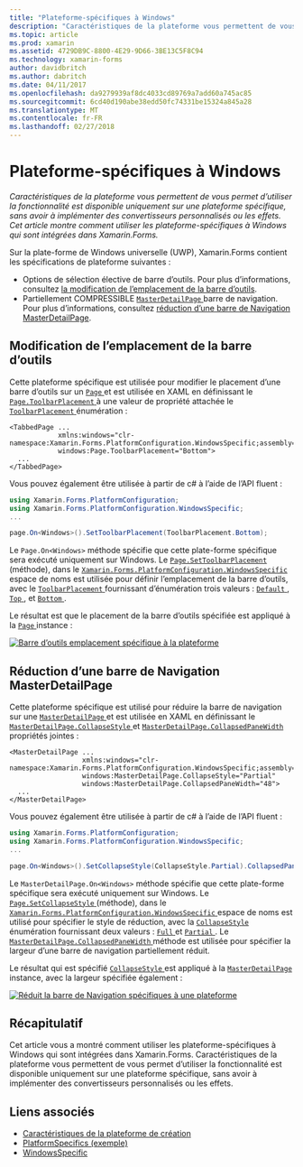 ```yaml
---
title: "Plateforme-spécifiques à Windows"
description: "Caractéristiques de la plateforme vous permettent de vous permet d’utiliser la fonctionnalité est disponible uniquement sur une plateforme spécifique, sans avoir à implémenter des convertisseurs personnalisés ou les effets. Cet article montre comment utiliser les plateforme-spécifiques à Windows qui sont intégrées dans Xamarin.Forms."
ms.topic: article
ms.prod: xamarin
ms.assetid: 4729DB9C-8800-4E29-9D66-3BE13C5F8C94
ms.technology: xamarin-forms
author: davidbritch
ms.author: dabritch
ms.date: 04/11/2017
ms.openlocfilehash: da9279939af8dc4033cd89769a7add60a745ac85
ms.sourcegitcommit: 6cd40d190abe38edd50fc74331be15324a845a28
ms.translationtype: MT
ms.contentlocale: fr-FR
ms.lasthandoff: 02/27/2018
---
```

# <a name="windows-platform-specifics"></a>Plateforme-spécifiques à Windows

_Caractéristiques de la plateforme vous permettent de vous permet d’utiliser la fonctionnalité est disponible uniquement sur une plateforme spécifique, sans avoir à implémenter des convertisseurs personnalisés ou les effets. Cet article montre comment utiliser les plateforme-spécifiques à Windows qui sont intégrées dans Xamarin.Forms._

Sur la plate-forme de Windows universelle (UWP), Xamarin.Forms contient les spécifications de plateforme suivantes :

- Options de sélection élective de barre d’outils. Pour plus d’informations, consultez [la modification de l’emplacement de la barre d’outils](#toolbar_placement).
- Partiellement COMPRESSIBLE [ `MasterDetailPage` ](https://developer.xamarin.com/api/type/Xamarin.Forms.MasterDetailPage/) barre de navigation. Pour plus d’informations, consultez [réduction d’une barre de Navigation MasterDetailPage](#collapsable_navigation_bar).

<a name="toolbar_placement" />

## <a name="changing-the-toolbar-placement"></a>Modification de l’emplacement de la barre d’outils

Cette plateforme spécifique est utilisée pour modifier le placement d’une barre d’outils sur un [ `Page` ](https://developer.xamarin.com/api/type/Xamarin.Forms.Page/)et est utilisée en XAML en définissant le [ `Page.ToolbarPlacement` ](https://developer.xamarin.com/api/field/Xamarin.Forms.PlatformConfiguration.WindowsSpecific.Page.ToolbarPlacementProperty/) à une valeur de propriété attachée le [ `ToolbarPlacement` ](https://developer.xamarin.com/api/type/Xamarin.Forms.PlatformConfiguration.WindowsSpecific.ToolbarPlacement/) énumération :

```xaml
<TabbedPage ...
            xmlns:windows="clr-namespace:Xamarin.Forms.PlatformConfiguration.WindowsSpecific;assembly=Xamarin.Forms.Core"
            windows:Page.ToolbarPlacement="Bottom">
  ...
</TabbedPage>

```

Vous pouvez également être utilisée à partir de c# à l’aide de l’API fluent :

```csharp
using Xamarin.Forms.PlatformConfiguration;
using Xamarin.Forms.PlatformConfiguration.WindowsSpecific;
...

page.On<Windows>().SetToolbarPlacement(ToolbarPlacement.Bottom);
```

Le `Page.On<Windows>` méthode spécifie que cette plate-forme spécifique sera exécuté uniquement sur Windows. Le [ `Page.SetToolbarPlacement` ](https://developer.xamarin.com/api/member/Xamarin.Forms.PlatformConfiguration.WindowsSpecific.Page.SetToolbarPlacement/p/Xamarin.Forms.IPlatformElementConfiguration{Xamarin.Forms.PlatformConfiguration.Windows,Xamarin.Forms.Page}/Xamarin.Forms.PlatformConfiguration.WindowsSpecific.ToolbarPlacement/) (méthode), dans le [ `Xamarin.Forms.PlatformConfiguration.WindowsSpecific` ](https://developer.xamarin.com/api/namespace/Xamarin.Forms.PlatformConfiguration.WindowsSpecific/) espace de noms est utilisée pour définir l’emplacement de la barre d’outils, avec le [ `ToolbarPlacement` ](https://developer.xamarin.com/api/type/Xamarin.Forms.PlatformConfiguration.WindowsSpecific.ToolbarPlacement/) fournissant d’énumération trois valeurs : [ `Default` ](https://developer.xamarin.com/api/field/Xamarin.Forms.PlatformConfiguration.WindowsSpecific.ToolbarPlacement.Default/), [ `Top` ](https://developer.xamarin.com/api/field/Xamarin.Forms.PlatformConfiguration.WindowsSpecific.ToolbarPlacement.Top/), et [ `Bottom` ](https://developer.xamarin.com/api/field/Xamarin.Forms.PlatformConfiguration.WindowsSpecific.ToolbarPlacement.Bottom/).

Le résultat est que le placement de la barre d’outils spécifiée est appliqué à la [ `Page` ](https://developer.xamarin.com/api/type/Xamarin.Forms.Page/) instance :

[![](windows-images/toolbar-placement.png "Barre d’outils emplacement spécifique à la plateforme")](windows-images/toolbar-placement-large.png "barre d’outils emplacement spécifique à la plateforme")

<a name="collapsable_navigation_bar" />

## <a name="collapsing-a-masterdetailpage-navigation-bar"></a>Réduction d’une barre de Navigation MasterDetailPage

Cette plateforme spécifique est utilisé pour réduire la barre de navigation sur une [ `MasterDetailPage` ](https://developer.xamarin.com/api/type/Xamarin.Forms.MasterDetailPage/)et est utilisée en XAML en définissant le [ `MasterDetailPage.CollapseStyle` ](https://developer.xamarin.com/api/field/Xamarin.Forms.PlatformConfiguration.WindowsSpecific.MasterDetailPage.CollapseStyleProperty/) et [ `MasterDetailPage.CollapsedPaneWidth` ](https://developer.xamarin.com/api/field/Xamarin.Forms.PlatformConfiguration.WindowsSpecific.MasterDetailPage.CollapsedPaneWidthProperty/)propriétés jointes :

```xaml
<MasterDetailPage ...
                  xmlns:windows="clr-namespace:Xamarin.Forms.PlatformConfiguration.WindowsSpecific;assembly=Xamarin.Forms.Core"
                  windows:MasterDetailPage.CollapseStyle="Partial"
                  windows:MasterDetailPage.CollapsedPaneWidth="48">
  ...
</MasterDetailPage>

```

Vous pouvez également être utilisée à partir de c# à l’aide de l’API fluent :

```csharp
using Xamarin.Forms.PlatformConfiguration;
using Xamarin.Forms.PlatformConfiguration.WindowsSpecific;
...

page.On<Windows>().SetCollapseStyle(CollapseStyle.Partial).CollapsedPaneWidth(148);
```

Le `MasterDetailPage.On<Windows>` méthode spécifie que cette plate-forme spécifique sera exécuté uniquement sur Windows. Le [ `Page.SetCollapseStyle` ](https://developer.xamarin.com/api/member/Xamarin.Forms.PlatformConfiguration.WindowsSpecific.MasterDetailPage.SetCollapseStyle/p/Xamarin.Forms.IPlatformElementConfiguration{Xamarin.Forms.PlatformConfiguration.Windows,Xamarin.Forms.MasterDetailPage}/Xamarin.Forms.PlatformConfiguration.WindowsSpecific.CollapseStyle/) (méthode), dans le [ `Xamarin.Forms.PlatformConfiguration.WindowsSpecific` ](https://developer.xamarin.com/api/namespace/Xamarin.Forms.PlatformConfiguration.WindowsSpecific/) espace de noms est utilisé pour spécifier le style de réduction, avec la [ `CollapseStyle` ](https://developer.xamarin.com/api/type/Xamarin.Forms.PlatformConfiguration.WindowsSpecific.CollapseStyle/) énumération fournissant deux valeurs : [ `Full` ](https://developer.xamarin.com/api/field/Xamarin.Forms.PlatformConfiguration.WindowsSpecific.CollapseStyle.Full/) et [ `Partial` ](https://developer.xamarin.com/api/field/Xamarin.Forms.PlatformConfiguration.WindowsSpecific.CollapseStyle.Partial/). Le [ `MasterDetailPage.CollapsedPaneWidth` ](https://developer.xamarin.com/api/member/Xamarin.Forms.PlatformConfiguration.WindowsSpecific.MasterDetailPage.CollapsedPaneWidth/p/Xamarin.Forms.IPlatformElementConfiguration{Xamarin.Forms.PlatformConfiguration.Windows,Xamarin.Forms.MasterDetailPage}/System.Double/) méthode est utilisée pour spécifier la largeur d’une barre de navigation partiellement réduit.

Le résultat qui est spécifié [ `CollapseStyle` ](https://developer.xamarin.com/api/type/Xamarin.Forms.PlatformConfiguration.WindowsSpecific.CollapseStyle/) est appliqué à la [ `MasterDetailPage` ](https://developer.xamarin.com/api/type/Xamarin.Forms.MasterDetailPage/) instance, avec la largeur spécifiée également :

[![](windows-images/collapsed-navigation-bar.png "Réduit la barre de Navigation spécifiques à une plateforme")](windows-images/collapsed-navigation-bar-large.png "réduit la barre de Navigation spécifique à la plateforme")

## <a name="summary"></a>Récapitulatif

Cet article vous a montré comment utiliser les plateforme-spécifiques à Windows qui sont intégrées dans Xamarin.Forms. Caractéristiques de la plateforme vous permettent de vous permet d’utiliser la fonctionnalité est disponible uniquement sur une plateforme spécifique, sans avoir à implémenter des convertisseurs personnalisés ou les effets.


## <a name="related-links"></a>Liens associés

- [Caractéristiques de la plateforme de création](~/xamarin-forms/platform/platform-specifics/creating.md)
- [PlatformSpecifics (exemple)](https://developer.xamarin.com/samples/xamarin-forms/userinterface/platformspecifics/)
- [WindowsSpecific](https://developer.xamarin.com/api/namespace/Xamarin.Forms.PlatformConfiguration.WindowsSpecific/)
